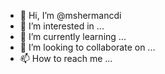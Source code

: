 - 👋 Hi, I’m @mshermancdi
- 👀 I’m interested in ...
- 🌱 I’m currently learning ...
- 💞️ I’m looking to collaborate on ...
- 📫 How to reach me ...

<!---
mshermancdi/mshermancdi is a ✨ special ✨ repository because its `README.md` (this file) appears on your GitHub profile.
You can click the Preview link to take a look at your changes.
--->
